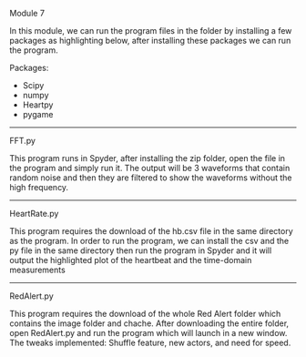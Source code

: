 Module 7 

In this module, we can run the program files in the folder by installing a few packages
as highlighting below, after installing these packages we can run the program.

Packages:
 - Scipy
 - numpy
 - Heartpy
 - pygame

*****************************************************************************************
FFT.py

This program runs in Spyder, after installing the zip folder, open the file in the program
and simply run it. The output will be 3 waveforms that contain random noise and then they
are filtered to show the waveforms without the high frequency.
******************************************************************************************
HeartRate.py

This program requires the download of the hb.csv file in the same directory as the program.
In order to run the program, we can install the csv and the py file in the same directory
then run the program in Spyder and it will output the highlighted plot of the heartbeat and
the time-domain measurements
*******************************************************************************************
RedAlert.py

This program requires the download of the whole Red Alert folder which contains the image
folder and chache. After downloading the entire folder, open RedAlert.py and run the program
which will launch in a new window. The tweaks implemented: Shuffle feature, new actors,
and need for speed.
